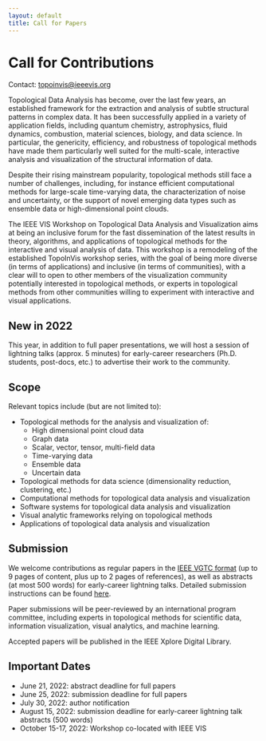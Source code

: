 ```yaml
---
layout: default
title: Call for Papers
---
```


# Call for Contributions

Contact: <topoinvis@ieeevis.org>

Topological Data Analysis has become, over the last few years, an established framework 
for the extraction and analysis of subtle structural patterns in complex data. It has been 
successfully applied in a variety of application fields, including quantum chemistry, 
astrophysics, fluid dynamics, combustion, material sciences, biology, and data science. 
In particular, the genericity, efficiency, and robustness of topological methods have 
made them particularly well suited for the multi-scale, interactive analysis and visualization 
of the structural information of data.

Despite their rising mainstream popularity, topological methods still face a number of 
challenges, including, for instance efficient computational methods for large-scale 
time-varying data, the characterization of noise and uncertainty, or the support of 
novel emerging data types such as ensemble data or high-dimensional point clouds.

The IEEE VIS Workshop on Topological Data Analysis and Visualization aims at being an 
inclusive forum for the fast dissemination of the latest results in theory, algorithms, 
and applications of topological methods for the interactive and visual analysis of data. 
This workshop is a remodeling of the established TopoInVis workshop series, with the goal 
of being more diverse (in terms of applications) and inclusive (in terms of communities), 
with a clear will to open to other members of the visualization community potentially 
interested in topological methods, or experts in topological methods from other communities 
willing to experiment with interactive and visual applications.

## New in 2022 

This year, in addition to full paper presentations, we will host a session of lightning 
talks (approx. 5 minutes) for early-career researchers (Ph.D. students, post-docs, etc.) 
to advertise their work to the community.

## Scope

Relevant topics include (but are not limited to):
* Topological methods for the analysis and visualization of:
  - High dimensional point cloud data
  - Graph data 
  - Scalar, vector, tensor, multi-field data
  - Time-varying data
  - Ensemble data
  - Uncertain data
* Topological methods for data science (dimensionality reduction, clustering, etc.)
* Computational methods for topological data analysis and visualization
* Software systems for topological data analysis and visualization
* Visual analytic frameworks relying on topological methods
* Applications of topological data analysis and visualization

## Submission

We welcome contributions as regular papers in the 
[IEEE VGTC format](https://tc.computer.org/vgtc/publications/conference/) 
(up to 9 pages of content, plus up to 2 pages of references), 
as well as abstracts (at most 500 words) for early-career lightning talks.
Detailed submission instructions can be found [here](submission.html).

Paper submissions will be peer-reviewed by an international program committee, 
including experts in topological methods for scientific data, 
information visualization, visual analytics, and machine learning. 

Accepted papers will be published in the IEEE Xplore Digital Library.

## Important Dates

* June 21, 2022: abstract deadline for full papers
* June 25, 2022: submission deadline for full papers
* July 30, 2022: author notification
* August 15, 2022: submission deadline for early-career lightning talk abstracts (500 words)
* October 15-17, 2022: Workshop co-located with IEEE VIS

